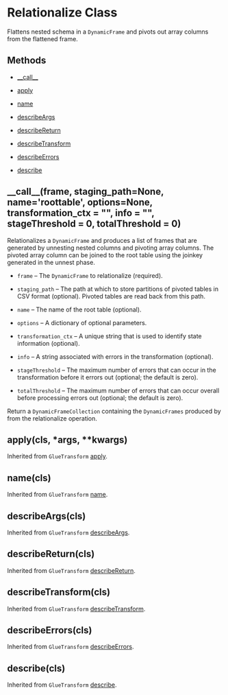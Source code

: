 # Relationalize Class<a name="aws-glue-api-crawler-pyspark-transforms-Relationalize"></a>

Flattens nested schema in a `DynamicFrame` and pivots out array columns from the flattened frame\.

## Methods<a name="aws-glue-api-crawler-pyspark-transforms-Relationalize-_methods"></a>

+ [\_\_call\_\_](#aws-glue-api-crawler-pyspark-transforms-Relationalize-__call__)

+ [apply](#aws-glue-api-crawler-pyspark-transforms-Relationalize-apply)

+ [name](#aws-glue-api-crawler-pyspark-transforms-Relationalize-name)

+ [describeArgs](#aws-glue-api-crawler-pyspark-transforms-Relationalize-describeArgs)

+ [describeReturn](#aws-glue-api-crawler-pyspark-transforms-Relationalize-describeReturn)

+ [describeTransform](#aws-glue-api-crawler-pyspark-transforms-Relationalize-describeTransform)

+ [describeErrors](#aws-glue-api-crawler-pyspark-transforms-Relationalize-describeErrors)

+ [describe](#aws-glue-api-crawler-pyspark-transforms-Relationalize-describe)

## \_\_call\_\_\(frame, staging\_path=None, name='roottable', options=None, transformation\_ctx = "", info = "", stageThreshold = 0, totalThreshold = 0\)<a name="aws-glue-api-crawler-pyspark-transforms-Relationalize-__call__"></a>

Relationalizes a `DynamicFrame` and produces a list of frames that are generated by unnesting nested columns and pivoting array columns\. The pivoted array column can be joined to the root table using the joinkey generated in the unnest phase\.

+ `frame` – The `DynamicFrame` to relationalize \(required\)\.

+ `staging_path` – The path at which to store partitions of pivoted tables in CSV format \(optional\)\. Pivoted tables are read back from this path\.

+ `name` – The name of the root table \(optional\)\.

+ `options` – A dictionary of optional parameters\.

+ `transformation_ctx` – A unique string that is used to identify state information \(optional\)\.

+ `info` – A string associated with errors in the transformation \(optional\)\.

+ `stageThreshold` – The maximum number of errors that can occur in the transformation before it errors out \(optional; the default is zero\)\.

+ `totalThreshold` – The maximum number of errors that can occur overall before processing errors out \(optional; the default is zero\)\.

Return a `DynamicFrameCollection` containing the `DynamicFrames` produced by from the relationalize operation\.

## apply\(cls, \*args, \*\*kwargs\)<a name="aws-glue-api-crawler-pyspark-transforms-Relationalize-apply"></a>

Inherited from `GlueTransform` [apply](aws-glue-api-crawler-pyspark-transforms-GlueTransform.md#aws-glue-api-crawler-pyspark-transforms-GlueTransform-apply)\.

## name\(cls\)<a name="aws-glue-api-crawler-pyspark-transforms-Relationalize-name"></a>

Inherited from `GlueTransform` [name](aws-glue-api-crawler-pyspark-transforms-GlueTransform.md#aws-glue-api-crawler-pyspark-transforms-GlueTransform-name)\.

## describeArgs\(cls\)<a name="aws-glue-api-crawler-pyspark-transforms-Relationalize-describeArgs"></a>

Inherited from `GlueTransform` [describeArgs](aws-glue-api-crawler-pyspark-transforms-GlueTransform.md#aws-glue-api-crawler-pyspark-transforms-GlueTransform-describeArgs)\.

## describeReturn\(cls\)<a name="aws-glue-api-crawler-pyspark-transforms-Relationalize-describeReturn"></a>

Inherited from `GlueTransform` [describeReturn](aws-glue-api-crawler-pyspark-transforms-GlueTransform.md#aws-glue-api-crawler-pyspark-transforms-GlueTransform-describeReturn)\.

## describeTransform\(cls\)<a name="aws-glue-api-crawler-pyspark-transforms-Relationalize-describeTransform"></a>

Inherited from `GlueTransform` [describeTransform](aws-glue-api-crawler-pyspark-transforms-GlueTransform.md#aws-glue-api-crawler-pyspark-transforms-GlueTransform-describeTransform)\.

## describeErrors\(cls\)<a name="aws-glue-api-crawler-pyspark-transforms-Relationalize-describeErrors"></a>

Inherited from `GlueTransform` [describeErrors](aws-glue-api-crawler-pyspark-transforms-GlueTransform.md#aws-glue-api-crawler-pyspark-transforms-GlueTransform-describeErrors)\.

## describe\(cls\)<a name="aws-glue-api-crawler-pyspark-transforms-Relationalize-describe"></a>

Inherited from `GlueTransform` [describe](aws-glue-api-crawler-pyspark-transforms-GlueTransform.md#aws-glue-api-crawler-pyspark-transforms-GlueTransform-describe)\.